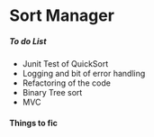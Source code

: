 # Sort Manager





##### To do List
- Junit Test of QuickSort
- Logging and bit of error handling
- Refactoring of the code
- Binary Tree sort
- MVC



#### Things to fic 